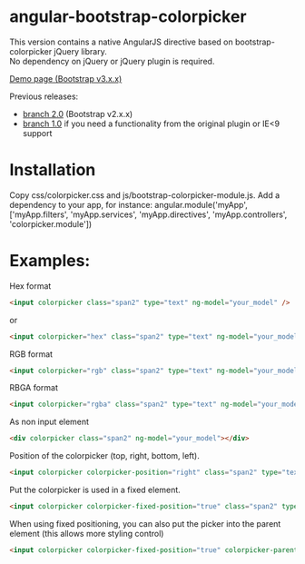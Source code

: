 angular-bootstrap-colorpicker
=============================

This version contains a native AngularJS directive based on bootstrap-colorpicker jQuery library.<br />
No dependency on jQuery or jQuery plugin is required.<br />

<a href="http://web.hostdmk.net/github/colorpicker_v3/" target="_blank">Demo page (Bootstrap v3.x.x)</a>

Previous releases:
  - <a href="https://github.com/buberdds/angular-bootstrap-colorpicker/tree/2.0">branch 2.0</a> (Bootstrap v2.x.x)
  - <a href="https://github.com/buberdds/angular-bootstrap-colorpicker/tree/1.0.0">branch 1.0</a> if you need a functionality from the original plugin or IE&lt;9 support

Installation
===============================
Copy css/colorpicker.css and js/bootstrap-colorpicker-module.js.
Add a dependency to your app, for instance:
angular.module('myApp', ['myApp.filters', 'myApp.services', 'myApp.directives', 'myApp.controllers', 'colorpicker.module'])

Examples:
===============================

Hex format
```html
<input colorpicker class="span2" type="text" ng-model="your_model" />
```
or
```html
<input colorpicker="hex" class="span2" type="text" ng-model="your_model" />
```

RGB format
```html
<input colorpicker="rgb" class="span2" type="text" ng-model="your_model" />
```

RBGA format
```html
<input colorpicker="rgba" class="span2" type="text" ng-model="your_model" />
```

As non input element
```html
<div colorpicker class="span2" ng-model="your_model"></div>
```

Position of the colorpicker (top, right, bottom, left).
```html
<input colorpicker colorpicker-position="right" class="span2" type="text" ng-model="your_model" />
```

Put the colorpicker is used in a fixed element.
```html
<input colorpicker colorpicker-fixed-position="true" class="span2" type="text" ng-model="your_model" />
```

When using fixed positioning, you can also put the picker into the parent element (this allows more styling control)
```html
<input colorpicker colorpicker-fixed-position="true" colorpicker-parent="true" class="span2" type="text" ng-model="your_model" />
```